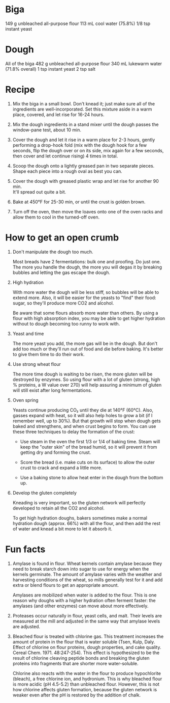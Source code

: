 Biga
====
149 g unbleached all-purpose flour
113 mL cool water (75.8%)
1/8 tsp instant yeast

Dough
=====
All of the biga
482 g unbleached all-purpose flour
340 mL lukewarm water (71.8% overall)
1 tsp instant yeast
2 tsp salt

Recipe
======
1. Mix the biga in a small bowl.  Don't knead it; just make sure all of the 
   ingredients are well-incorporated. Set this mixture aside in a warm place, 
   covered, and let rise for 16-24 hours.

2. Mix the dough ingredients in a stand mixer until the dough passes the 
   window-pane test, about 10 min.

3. Cover the dough and let it rise in a warm place for 2-3 hours, gently 
   performing a drop-hook fold (mix with the dough hook for a few seconds, flip 
   the dough over or on its side, mix again for a few seconds, then cover and 
   let continue rising) 4 times in total.

4. Scoop the dough onto a lightly greased pan in two separate pieces.  Shape 
   each piece into a rough oval as best you can.

5. Cover the dough with greased plastic wrap and let rise for another 90 min.  
   It'll spread out quite a bit.

6. Bake at 450°F for 25-30 min, or until the crust is golden brown.

7. Turn off the oven, then move the loaves onto one of the oven racks and allow 
   them to cool in the turned-off oven.

How to get an open crumb
========================
1. Don't manipulate the dough too much.

   Most breads have 2 fermentations: bulk one and proofing. Do just one. The 
   more you handle the dough, the more you will degas it by breaking bubbles 
   and letting the gas escape the dough.

2. High hydration

   With more water the dough will be less stiff, so bubbles will be able to 
   extend more. Also, it will be easier for the yeasts to "find" their food: 
   sugar, so they'll produce more CO2 and alcohol.

   Be aware that some flours absorb more water than others.  By using a flour 
   with high absorption index, you may be able to get higher hydration without 
   to dough becoming too runny to work with.

3. Yeast and time

   The more yeast you add, the more gas will be in the dough.  But don't add 
   too much or they'll run out of food and die before baking.  It's better to 
   give them time to do their work.

4. Use strong wheat flour

   The more time dough is waiting to be risen, the more gluten will be 
   destroyed by enzymes. So using flour with a lot of gluten (strong, high % 
   proteins, a W value over 270) will help assuring a minimum of gluten will 
   still exist after long fermentations.

5. Oven spring

   Yeasts continue producing CO₂ until they die at 140°F (60°C). Also, gasses 
   expand with heat, so it will also help holes to grow a bit (if I remember 
   well, up to 30%). But that growth will stop when dough gets baked and 
   strengthens, and when crust begins to form.  You can use these three 
   techniques to delay the formation of the crust:

   - Use steam in the oven the first 1/3 or 1/4 of baking time.  Steam will 
     keep the "outer skin" of the bread humid, so it will prevent it from 
     getting dry and forming the crust.

   - Score the bread (i.e. make cuts on its surface) to allow the outer crust 
     to crack and expand a little more.

   - Use a baking stone to allow heat enter in the dough from the bottom up.

6. Develop the gluten completely

   Kneading is very important, so the gluten network will perfectly developed 
   to retain all the CO2 and alcohol.

   To get high hydration doughs, bakers sometimes make a normal hydration dough 
   (approx. 66%) with all the flour, and then add the rest of water and knead a 
   bit more to let it absorb it.

Fun facts
=========
1. Amylase is found in flour. Wheat kernels contain amylase because they need 
   to break starch down into sugar to use for energy when the kernels 
   germinate. The amount of amylase varies with the weather and harvesting 
   conditions of the wheat, so mills generally test for it and add extra or 
   blend flours to get an appropriate amount.

   Amylases are mobilized when water is added to the flour. This is one reason 
   why doughs with a higher hydration often ferment faster: the amylases (and 
   other enzymes) can move about more effectively.

2. Proteases occur naturally in flour, yeast cells, and malt. Their levels are 
   measured at the mill and adjusted in the same way that amylase levels are 
   adjusted.

3. Bleached flour is treated with chlorine gas.  This treatment increases the 
   amount of protein in the flour that is water soluble (Tsen, Kulp, Daly.  
   Effect of chlorine on flour proteins, dough properties, and cake quality.  
   Cereal Chem. 1971. 48:247-254).  This effect is hypothesized to be the 
   result of chlorine cleaving peptide bonds and breaking the gluten proteins 
   into fragments that are shorter more water-soluble.  

   Chlorine also reacts with the water in the flour to produce hypochlorite 
   (bleach), a free chlorine ion, and hydronium.  This is why bleached flour is 
   more acidic (pH 4.5-5.2) than unbleached flour.  However, this is not how 
   chlorine affects gluten formation, because the gluten network is weaker even 
   after the pH is restored by the addition of chalk.


